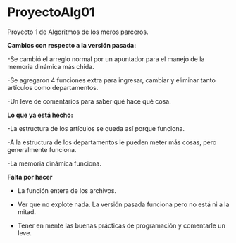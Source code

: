 # ProyectoAlg01
Proyecto 1 de Algoritmos de los meros parceros.

**Cambios con respecto a la versión pasada:**

-Se cambió el arreglo normal por un apuntador para el manejo de la memoria dinámica más chida.

-Se agregaron 4 funciones extra para ingresar, cambiar y eliminar tanto artículos como departamentos.

-Un leve de comentarios para saber qué hace qué cosa.

**Lo que ya está hecho:**

-La estructura de los artículos se queda así porque funciona.

-A la estructura de los departamentos le pueden meter más cosas, pero generalmente funciona.

-La memoria dinámica funciona.

**Falta por hacer**

- La función entera de los archivos.

- Ver que no explote nada. La versión pasada funciona pero no está ni a la mitad.

- Tener en mente las buenas prácticas de programación y comentarle un leve.
